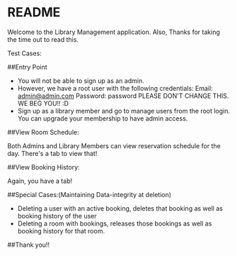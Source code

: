 # README

Welcome to the Library Management application. Also, Thanks for taking the time out to read this.

Test Cases:

##Entry Point

* You will not be able to sign up as an admin.
* However, we have a root user with the following credentials:
Email: admin@admin.com
Password: password
PLEASE DON'T CHANGE THIS. WE BEG YOU!! :D
* Sign up as a library member and go to manage users from the root login.
You can upgrade your membership to have admin access.

##View Room Schedule:

Both Admins and Library Members can view reservation schedule for the day. There's a tab to view that!

##View Booking History:

Again, you have a tab!

##Special Cases:(Maintaining Data-integrity at deletion)
* Deleting a user with an active booking, deletes that booking as well as booking history of the user
* Deleting a room with bookings, releases those bookings as well as booking history for that room.

##Thank you!!


